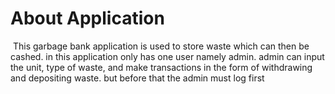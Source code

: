 # About Application

​	This garbage bank application is used to store waste which can then be cashed. in this application only has one user namely admin. admin can input the unit, type of waste, and make transactions in the form of withdrawing and depositing waste. but before that the admin must log first


